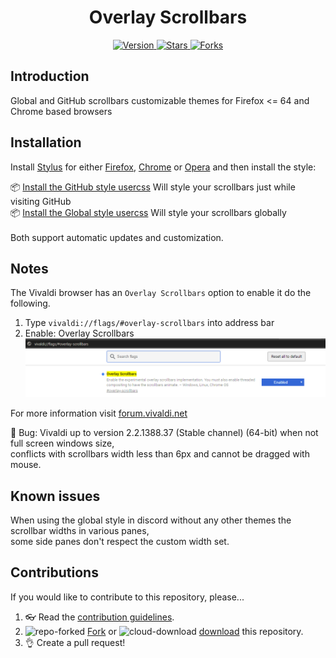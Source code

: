 <h1 align="center">Overlay Scrollbars</h1>
<p align="center">
  <a href="https://github.com/StylishThemes/Overlay-Scrollbars/tags">
    <img src="https://img.shields.io/github/tag/StylishThemes/Overlay-Scrollbars.svg?label=version&style=flat" alt="Version">
  </a>
  <a href="https://github.com/StylishThemes/Overlay-Scrollbars/stargazers">
    <img src="http://github-svg-buttons.herokuapp.com/star.svg?user=StylishThemes&repo=Overlay-Scrollbars&style=flat&background=007ec6" alt="Stars">
  </a>
  <a href="https://github.com/StylishThemes/Overlay-Scrollbars/network">
    <img src="https://img.shields.io/github/forks/StylishThemes/Overlay-Scrollbars.svg?style=flat" alt="Forks">
  </a>
</p>

## Introduction

Global and GitHub scrollbars customizable themes for Firefox <= 64 and Chrome based browsers

## Installation

Install [Stylus](https://add0n.com/stylus.html) for either [Firefox](https://addons.mozilla.org/en-US/firefox/addon/styl-us/), [Chrome](https://chrome.google.com/webstore/detail/stylus/clngdbkpkpeebahjckkjfobafhncgmne) or [Opera](https://addons.opera.com/en-gb/extensions/details/stylus/) and then install the style:

📦 [Install the GitHub style usercss](https://raw.githubusercontent.com/StylishThemes/Overlay-Scrollbars/master/github-overlay-scrollbars.user.css) Will style your scrollbars just while visiting GitHub<br>
📦 [Install the Global style usercss](https://raw.githubusercontent.com/StylishThemes/Overlay-Scrollbars/master/global-overlay-scrollbars.user.css) Will style your scrollbars globally<br>
<br>
Both support automatic updates and customization.<br>

## Notes

The Vivaldi browser has an `Overlay Scrollbars` option to enable it do the following.

1. Type `vivaldi://flags/#overlay-scrollbars` into address bar
2. Enable: Overlay Scrollbars
![capture](./images/vivaldi.png)

For more information visit [forum.vivaldi.net](https://forum.vivaldi.net/topic/21914/how-to-mod-webpage-scrollbar-with-custom-css/11)

🐛 Bug: Vivaldi up to version 2.2.1388.37 (Stable channel) (64-bit) when not full screen windows size,<br>
conflicts with scrollbars width less than 6px and cannot be dragged with mouse.

## Known issues

When using the global style in discord without any other themes the scrollbar widths in various panes,<br>
some side panes don't respect the custom width set.

## Contributions

If you would like to contribute to this repository, please...

1. 👓 Read the [contribution guidelines](./.github/CONTRIBUTING.md).
1. ![repo-forked](https://user-images.githubusercontent.com/136959/42383736-c4cb0db8-80fd-11e8-91ca-12bae108bccc.png) [Fork](https://github.com/StylishThemes/Overlay-Scrollbars/fork) or ![cloud-download](https://user-images.githubusercontent.com/136959/42401932-9ee9cae0-813d-11e8-8691-16e29a85d3b9.png) [download](https://github.com/StylishThemes/Overlay-Scrollbars/archive/master.zip) this repository.
1. 👌 Create a pull request!
